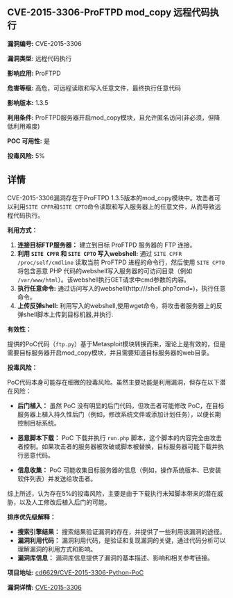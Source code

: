 ## CVE-2015-3306-ProFTPD mod_copy 远程代码执行

**漏洞编号:** CVE-2015-3306

**漏洞类型:** 远程代码执行

**影响应用:** ProFTPD

**危害等级:** 高危，可远程读取和写入任意文件，最终执行任意代码

**影响版本:** 1.3.5

**利用条件:** ProFTPD服务器开启mod_copy模块，且允许匿名访问(非必须，但降低利用难度)

**POC 可用性:** 是

**投毒风险:** 5%

## 详情

CVE-2015-3306漏洞存在于ProFTPD 1.3.5版本的mod_copy模块中。攻击者可以利用`SITE CPFR`和`SITE CPTO`命令读取和写入服务器上的任意文件，从而导致远程代码执行。

**利用方式：**

1.  **连接目标FTP服务器：** 建立到目标 ProFTPD 服务器的 FTP 连接。
2.  **利用 `SITE CPFR` 和 `SITE CPTO` 写入webshell:**  通过 `SITE CPFR /proc/self/cmdline` 读取当前 ProFTPD 进程的命令行，然后使用 `SITE CPTO` 将包含恶意 PHP 代码的webshell写入服务器的可访问目录（例如 `/var/www/html`）。该webshell执行GET请求中cmd参数的内容。
3.  **执行任意命令:** 通过访问写入的webshell(http://<target>/shell.php?cmd=<command>)，执行任意命令。
4.  **上传反弹shell:**  利用写入的webshell,使用wget命令，将攻击者服务器上的反弹shell脚本上传到目标机器,并执行.

**有效性：**

提供的PoC代码（`ftp.py`）基于Metasploit模块转换而来，理论上是有效的，但是需要目标服务器开启mod_copy模块，并且需要知道目标服务器的web目录。

**投毒风险：**

PoC代码本身可能存在细微的投毒风险。虽然主要功能是利用漏洞，但存在以下潜在风险：

*   **后门植入：**  虽然 PoC 没有明显的后门代码，但攻击者可能修改 PoC，在目标服务器上植入持久性后门（例如，修改系统文件或添加计划任务），以便长期控制目标系统。

*   **恶意脚本下载：**  PoC 下载并执行 `run.php` 脚本，这个脚本的内容完全由攻击者控制。如果攻击者的服务器被攻破或脚本被替换，目标服务器可能下载并执行恶意代码。

*   **信息收集：**  PoC 可能收集目标服务器的信息（例如，操作系统版本、已安装软件列表）并发送给攻击者。

综上所述，认为存在5%的投毒风险，主要是由于下载执行未知脚本带来的潜在威胁，以及人工修改后植入后门的可能。

**排序优先级解释：**

*   **搜索引擎结果：** 搜索结果验证漏洞的存在，并提供了一些利用该漏洞的途径。
*   **漏洞利用代码：**  漏洞利用代码，是验证和复现漏洞的关键，通过代码分析可以理解漏洞的利用方式和影响。
*   **漏洞库信息：**  漏洞库信息提供了漏洞的基本描述、影响和相关参考链接。

**项目地址:** [cd6629/CVE-2015-3306-Python-PoC](https://github.com/cd6629/CVE-2015-3306-Python-PoC)

**漏洞详情:** [CVE-2015-3306](https://nvd.nist.gov/vuln/detail/CVE-2015-3306)